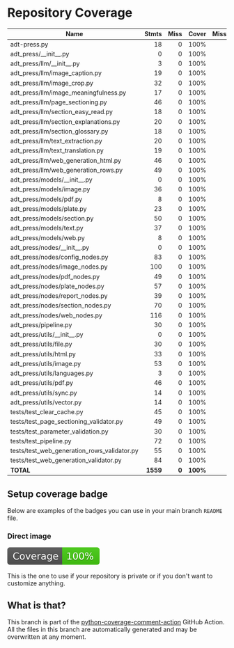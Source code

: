 # Repository Coverage



| Name                                            |    Stmts |     Miss |    Cover |   Missing |
|------------------------------------------------ | -------: | -------: | -------: | --------: |
| adt-press.py                                    |       18 |        0 |     100% |           |
| adt\_press/\_\_init\_\_.py                      |        0 |        0 |     100% |           |
| adt\_press/llm/\_\_init\_\_.py                  |        3 |        0 |     100% |           |
| adt\_press/llm/image\_caption.py                |       19 |        0 |     100% |           |
| adt\_press/llm/image\_crop.py                   |       32 |        0 |     100% |           |
| adt\_press/llm/image\_meaningfulness.py         |       17 |        0 |     100% |           |
| adt\_press/llm/page\_sectioning.py              |       46 |        0 |     100% |           |
| adt\_press/llm/section\_easy\_read.py           |       18 |        0 |     100% |           |
| adt\_press/llm/section\_explanations.py         |       20 |        0 |     100% |           |
| adt\_press/llm/section\_glossary.py             |       18 |        0 |     100% |           |
| adt\_press/llm/text\_extraction.py              |       20 |        0 |     100% |           |
| adt\_press/llm/text\_translation.py             |       19 |        0 |     100% |           |
| adt\_press/llm/web\_generation\_html.py         |       46 |        0 |     100% |           |
| adt\_press/llm/web\_generation\_rows.py         |       49 |        0 |     100% |           |
| adt\_press/models/\_\_init\_\_.py               |        0 |        0 |     100% |           |
| adt\_press/models/image.py                      |       36 |        0 |     100% |           |
| adt\_press/models/pdf.py                        |        8 |        0 |     100% |           |
| adt\_press/models/plate.py                      |       23 |        0 |     100% |           |
| adt\_press/models/section.py                    |       50 |        0 |     100% |           |
| adt\_press/models/text.py                       |       37 |        0 |     100% |           |
| adt\_press/models/web.py                        |        8 |        0 |     100% |           |
| adt\_press/nodes/\_\_init\_\_.py                |        0 |        0 |     100% |           |
| adt\_press/nodes/config\_nodes.py               |       83 |        0 |     100% |           |
| adt\_press/nodes/image\_nodes.py                |      100 |        0 |     100% |           |
| adt\_press/nodes/pdf\_nodes.py                  |       49 |        0 |     100% |           |
| adt\_press/nodes/plate\_nodes.py                |       57 |        0 |     100% |           |
| adt\_press/nodes/report\_nodes.py               |       39 |        0 |     100% |           |
| adt\_press/nodes/section\_nodes.py              |       70 |        0 |     100% |           |
| adt\_press/nodes/web\_nodes.py                  |      116 |        0 |     100% |           |
| adt\_press/pipeline.py                          |       30 |        0 |     100% |           |
| adt\_press/utils/\_\_init\_\_.py                |        0 |        0 |     100% |           |
| adt\_press/utils/file.py                        |       30 |        0 |     100% |           |
| adt\_press/utils/html.py                        |       33 |        0 |     100% |           |
| adt\_press/utils/image.py                       |       53 |        0 |     100% |           |
| adt\_press/utils/languages.py                   |        3 |        0 |     100% |           |
| adt\_press/utils/pdf.py                         |       46 |        0 |     100% |           |
| adt\_press/utils/sync.py                        |       14 |        0 |     100% |           |
| adt\_press/utils/vector.py                      |       14 |        0 |     100% |           |
| tests/test\_clear\_cache.py                     |       45 |        0 |     100% |           |
| tests/test\_page\_sectioning\_validator.py      |       49 |        0 |     100% |           |
| tests/test\_parameter\_validation.py            |       30 |        0 |     100% |           |
| tests/test\_pipeline.py                         |       72 |        0 |     100% |           |
| tests/test\_web\_generation\_rows\_validator.py |       55 |        0 |     100% |           |
| tests/test\_web\_generation\_validator.py       |       84 |        0 |     100% |           |
|                                       **TOTAL** | **1559** |    **0** | **100%** |           |


## Setup coverage badge

Below are examples of the badges you can use in your main branch `README` file.

### Direct image

[![Coverage badge](https://github.com/unicef/adt-press/raw/python-coverage-comment-action-data/badge.svg)](https://github.com/unicef/adt-press/tree/python-coverage-comment-action-data)

This is the one to use if your repository is private or if you don't want to customize anything.



## What is that?

This branch is part of the
[python-coverage-comment-action](https://github.com/marketplace/actions/python-coverage-comment)
GitHub Action. All the files in this branch are automatically generated and may be
overwritten at any moment.